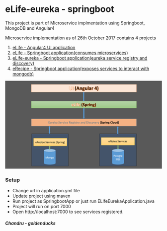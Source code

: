 # eLife-eureka - springboot

This project is part of Microservice implmentation using Springboot, MongoDB and Angular4

Microservice implementation as of 26th October 2017 contains 4 projects
1. [eLife - Angular4 UI application](https://github.com/ChandruCR/eLife-angular4)
2. [eLife - Springboot application(consumes microservices)](https://github.com/ChandruCR/eLife-springboot)
3. [eLife-eureka - Springboot application(eureka service registry and discovery)](https://github.com/ChandruCR/eLife-eureka)
4. [eRecipe - Springboot application(exposes services to interact with mongodb)](https://github.com/ChandruCR/eRecipe-springboot)

![alt text](https://github.com/ChandruCR/e-life/blob/master/elife.png)

### Setup 

* Change url in application.yml file
* Update project using maven
* Run project as SpringbootApp or just run ELifeEurekaApplication.java
* Project will run on port 7000
* Open http://localhost:7000 to see services registered.

##### Chandru - goldenducks




